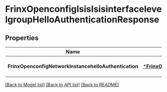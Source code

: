 # FrinxOpenconfigIsisIsisinterfacelevelgroupHelloAuthenticationResponse

## Properties
Name | Type | Description | Notes
------------ | ------------- | ------------- | -------------
**FrinxOpenconfigNetworkInstancehelloAuthentication** | [***FrinxOpenconfigIsisIsisinterfacelevelgroupHelloAuthentication**](frinx.openconfig.isis.isisinterfacelevelgroup.HelloAuthentication.md) |  | [optional] [default to null]

[[Back to Model list]](../README.md#documentation-for-models) [[Back to API list]](../README.md#documentation-for-api-endpoints) [[Back to README]](../README.md)


